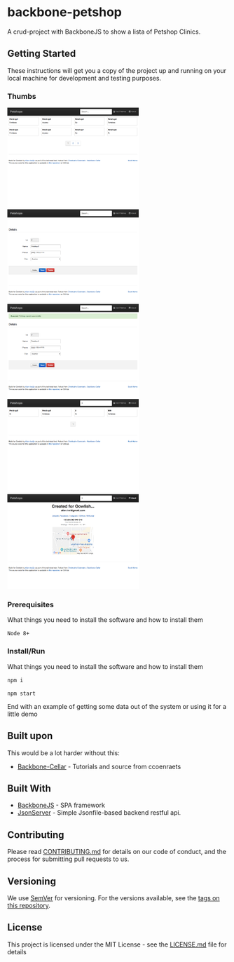 # backbone-petshop

A crud-project with BackboneJS to show a lista of Petshop Clinics.

## Getting Started

These instructions will get you a copy of the project up and running on your local machine for development and testing purposes. 

### Thumbs

<img align="left" src="https://raw.githubusercontent.com/allanhal/backbone-petshop/master/assets/screen1.png" width="300" title="screen1">
<img align="left" src="https://raw.githubusercontent.com/allanhal/backbone-petshop/master/assets/screen2.png" width="300" title="screen2">
<img align="left" src="https://raw.githubusercontent.com/allanhal/backbone-petshop/master/assets/screen3.png" width="300" title="screen3">
<img align="left" src="https://raw.githubusercontent.com/allanhal/backbone-petshop/master/assets/screen4.png" width="300" title="screen4">
<img src="https://raw.githubusercontent.com/allanhal/backbone-petshop/master/assets/screen5.png" width="300" title="screen5">
<br>

### Prerequisites

What things you need to install the software and how to install them

```
Node 8+
```

### Install/Run

What things you need to install the software and how to install them

```
npm i
```

```
npm start
```

End with an example of getting some data out of the system or using it for a little demo

## Built upon

This would be a lot harder without this:

* [Backbone-Cellar](https://github.com/ccoenraets/backbone-cellar) - Tutorials and source from ccoenraets

## Built With

* [BackboneJS](http://backbonejs.org) - SPA framework
* [JsonServer](https://github.com/typicode/json-server) - Simple Jsonfile-based backend restful api.

## Contributing

Please read [CONTRIBUTING.md](https://gist.github.com/PurpleBooth/b24679402957c63ec426) for details on our code of conduct, and the process for submitting pull requests to us.

## Versioning

We use [SemVer](http://semver.org/) for versioning. For the versions available, see the [tags on this repository](https://github.com/your/project/tags). 

## License

This project is licensed under the MIT License - see the [LICENSE.md](LICENSE.md) file for details
